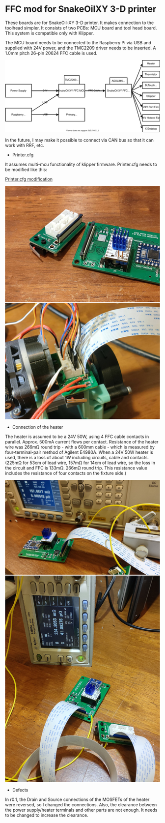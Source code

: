 # FFC mod for SnakeOilXY 3-D printer

These boards are for SnakeOil-XY 3-D printer. It makes connection to the toolhead simpler.
It consists of two PCBs: MCU board and tool head board. This system is compatible only with Klipper.

The MCU board needs to be connected to the Raspberry Pi via USB and supplied with 24V power, and the TMC2209 driver needs to be inserted.
A 1.0mm pitch 26-pin 20624 FFC cable is used.

![block diagram](blockdiagram.drawio.svg)

In the future, I may make it possible to connect via CAN bus so that it can work with RRF, etc.

* Printer.cfg

It assumes multi-mcu functionality of klipper firmware. Printer.cfg needs to be modified like this:

[Printer.cfg modification](klipper/printer_cfg_modification.txt)

![boards](boards.jpeg)
![toolhead](toolhead-installed.jpeg)

* Connection of the heater

The heater is assumed to be a 24V 50W, using 4 FFC cable contacts in parallel. Approx. 500mA current flows per contact.
Resistance of the heater wire was 266mΩ round trip - with a 600mm cable - which is measured by four-terminal-pair method of Agilent E4980A. 
When a 24V 50W heater is used, there is a loss of about 1W including circuits, cable and contacts. (225mΩ for 53cm of lead wire, 157mΩ for 14cm of lead wire, so the loss in the circuit and FFC is 133mΩ. 266mΩ round trip. This resistance value includes the resistance of four contacts on the fixture side.)

![resistance-14cm](resistance-14cm.jpeg)
![resistance-53cm](resistance-53cm.jpeg)

* Defects

In r0.1, the Drain and Source connections of the MOSFETs of the heater were reversed, so I changed the connections.
Also, the clearance between the power supply/heater terminals and other parts are not enough. It needs to be changed to increase the clearance.

